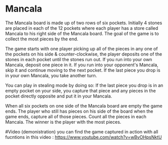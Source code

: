 # Mancala
The Mancala board is made up of two rows of six pockets. Initially 4 stones are placed in each of the 12 pockets where each player has a store called Mancala to his right side of the Mancala board. The goal of the game is to collect the most pieces by the end.  

The game starts with one player picking up all of the pieces in any one of the pockets on his side & counter-clockwise, the player deposits one of the stones in each pocket until the stones run out. If you run into your own Mancala, deposit one piece in it. If you run into your opponent's Mancala, skip it and continue moving to the next pocket. If the last piece you drop is in your own Mancala, you take another turn. 

You can play in stealing mode by doing so:  If the last piece you drop is in an empty pocket on your side, you capture that piece and any pieces in the pocket directly opposite and put it in your Mancala. 

 When all six pockets on one side of the Mancala board are empty the game ends. The player who still has pieces on his side of the board when the game ends, capture all of those pieces. Count all the pieces in each Mancala. The winner is the player with the most pieces. 
 
 #Video (demonistration)
 you can find the game captured in action with all fucntions in this video : https://www.youtube.com/watch?v=wBvOHpsNktU
